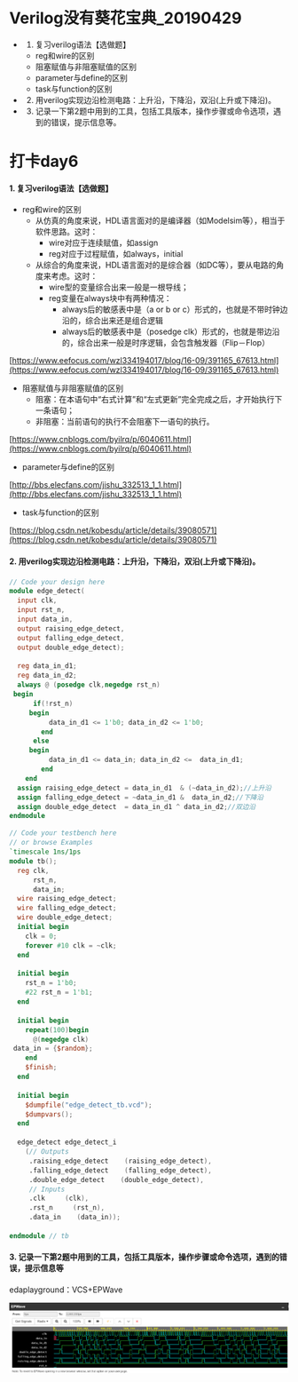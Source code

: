 # Verilog没有葵花宝典_20190429

- 1. 复习verilog语法【选做题】
  - reg和wire的区别
  - 阻塞赋值与非阻塞赋值的区别
  - parameter与define的区别
  - task与function的区别
- 2. 用verilog实现边沿检测电路：上升沿，下降沿，双沿(上升或下降沿)。
- 3. 记录一下第2题中用到的工具，包括工具版本，操作步骤或命令选项，遇到的错误，提示信息等。


# 打卡day6

#### 1. 复习verilog语法【选做题】

- reg和wire的区别
  - 从仿真的角度来说，HDL语言面对的是编译器（如Modelsim等），相当于软件思路。这时：
    - wire对应于连续赋值，如assign
    - reg对应于过程赋值，如always，initial
  - 从综合的角度来说，HDL语言面对的是综合器（如DC等），要从电路的角度来考虑。这时：
    - wire型的变量综合出来一般是一根导线；
    - reg变量在always块中有两种情况：
      - always后的敏感表中是（a or b or c）形式的，也就是不带时钟边沿的，综合出来还是组合逻辑
      - always后的敏感表中是（posedge clk）形式的，也就是带边沿的，综合出来一般是时序逻辑，会包含触发器（Flip－Flop）
      
[https://www.eefocus.com/wzl334194017/blog/16-09/391165_67613.html](https://www.eefocus.com/wzl334194017/blog/16-09/391165_67613.html) 
 
- 阻塞赋值与非阻塞赋值的区别
  - 阻塞：在本语句中“右式计算”和“左式更新”完全完成之后，才开始执行下一条语句；
  - 非阻塞：当前语句的执行不会阻塞下一语句的执行。
  
[https://www.cnblogs.com/byilrq/p/6040611.html](https://www.cnblogs.com/byilrq/p/6040611.html)
  
- parameter与define的区别

[http://bbs.elecfans.com/jishu_332513_1_1.html](http://bbs.elecfans.com/jishu_332513_1_1.html)
  
- task与function的区别

[https://blog.csdn.net/kobesdu/article/details/39080571](https://blog.csdn.net/kobesdu/article/details/39080571)

#### 2. 用verilog实现边沿检测电路：上升沿，下降沿，双沿(上升或下降沿)。

```verilog
// Code your design here
module edge_detect(
  input clk,
  input rst_n, 
  input data_in, 
  output raising_edge_detect, 
  output falling_edge_detect, 
  output double_edge_detect);
  
  reg data_in_d1;
  reg data_in_d2;
  always @ (posedge clk,negedge rst_n)
 begin
      if(!rst_n)
     begin 
          data_in_d1 <= 1'b0; data_in_d2 <= 1'b0; 
        end 
      else
     begin 
          data_in_d1 <= data_in; data_in_d2 <=  data_in_d1;
        end 
    end 
  assign raising_edge_detect = data_in_d1  & (~data_in_d2);//上升沿
  assign falling_edge_detect = ~data_in_d1 &  data_in_d2;//下降沿
  assign double_edge_detect  = data_in_d1 ^ data_in_d2;//双边沿
endmodule
```

```verilog
// Code your testbench here
// or browse Examples
`timescale 1ns/1ps
module tb();
  reg clk,
      rst_n,
      data_in;
  wire raising_edge_detect;
  wire falling_edge_detect;
  wire double_edge_detect;
  initial begin
    clk = 0;
    forever #10 clk = ~clk;
  end
  
  initial begin
    rst_n = 1'b0;
    #22 rst_n = 1'b1;
  end
  
  initial begin
    repeat(100)begin
      @(negedge clk)
 data_in = {$random};
    end
    $finish;
  end
  
  initial begin
    $dumpfile("edge_detect_tb.vcd");
    $dumpvars();
  end
  
  edge_detect edge_detect_i
    (// Outputs
     .raising_edge_detect    (raising_edge_detect),
     .falling_edge_detect    (falling_edge_detect),
     .double_edge_detect    (double_edge_detect),
     // Inputs
     .clk     (clk),
     .rst_n     (rst_n),
     .data_in    (data_in));
  
endmodule // tb
```

#### 3. 记录一下第2题中用到的工具，包括工具版本，操作步骤或命令选项，遇到的错误，提示信息等

edaplayground：VCS+EPWave

![边沿检测sim](https://github.com/TiankUo105/Digital_Front_End_Verilog/blob/master/picture/day6/边沿检测sim.png)


